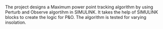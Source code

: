 The project designs a Maximum power point tracking algorithm by using Perturb and Observe algortihm in SIMULINK. It takes the help of SIMULINK blocks to create the logic for P&O. The algorithm is tested for varying insolation.
